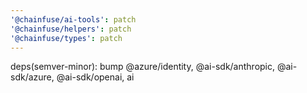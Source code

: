 ```yaml
---
'@chainfuse/ai-tools': patch
'@chainfuse/helpers': patch
'@chainfuse/types': patch
---
```


deps(semver-minor): bump @azure/identity, @ai-sdk/anthropic, @ai-sdk/azure, @ai-sdk/openai, ai
